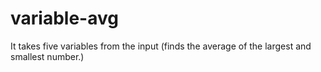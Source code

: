 # variable-avg
It takes five variables from the input (finds the average of the largest and smallest number.)
